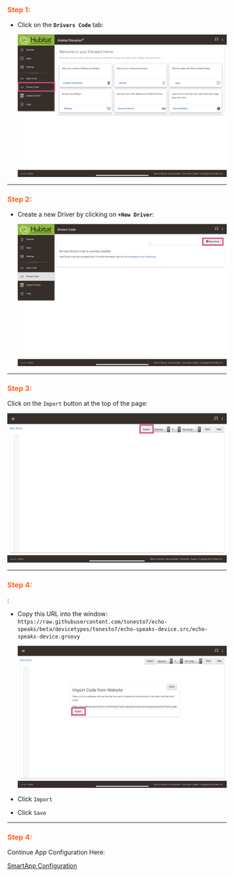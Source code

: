 ### <h3 style="color: #FF6025;">Step 1:</h3>

* Click on the **`Drivers Code`** tab:

    ![screenshot](img/he_device_install_1.png)

---
### <h3 style="color: #FF6025;">Step 2:</h3>

* Create a new Driver by clicking on **`+New Driver`**:

    ![screenshot](img/he_device_install_2.png)

---
### <h3 style="color: #FF6025;">Step 3:</h3>
Click on the `Import` button at the top of the page:

![screenshot](img/he_device_install_3.png)

---
### <h3 style="color: #FF6025;">Step 4:</h3>:

* Copy this URL into the window: `https://raw.githubusercontent.com/tonesto7/echo-speaks/beta/devicetypes/tonesto7/echo-speaks-device.src/echo-speaks-device.groovy`

  ![screenshot](img/he_device_install_4.png)

* Click `Import`
* Click `Save`

---
### <h3 style="color: #FF6025;">Step 4:</h3>
Continue App Configuration Here:

[SmartApp Configuration](/echo-speaks-docs/configuration/hubitat/config_app)
